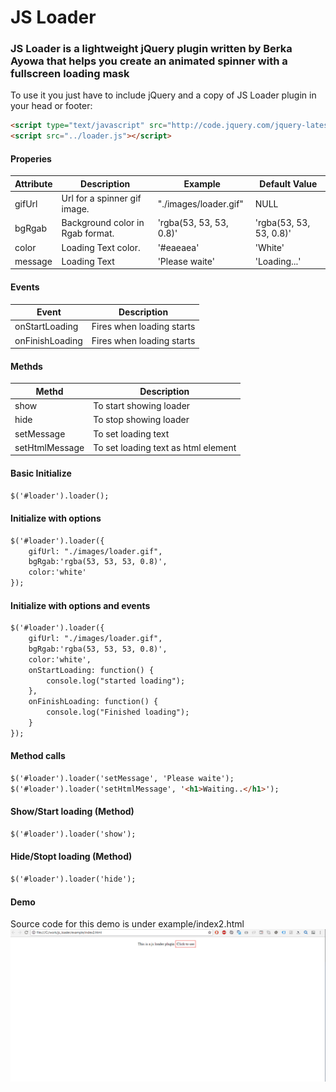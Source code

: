 # JS Loader
### JS Loader is a lightweight jQuery plugin written by Berka Ayowa that helps you create an animated spinner with a fullscreen loading mask 
To use it you just have to include jQuery and a copy of JS Loader plugin in your head or footer:

```html
<script type="text/javascript" src="http://code.jquery.com/jquery-latest.js"></script>
<script src="../loader.js"></script>
```

#### Properies
| Attribute | Description | Example | Default Value |
| --- | --- | --- | --- |
| gifUrl | Url for a spinner gif image.| "./images/loader.gif" | NULL |
| bgRgab | Background color in Rgab format.| 'rgba(53, 53, 53, 0.8)' | 'rgba(53, 53, 53, 0.8)' |
| color | Loading Text color.| '#eaeaea' | 'White' |
| message | Loading Text | 'Please waite' | 'Loading...' |

#### Events
| Event | Description |
| --- | --- |
| onStartLoading | Fires when loading starts |
| onFinishLoading | Fires when loading starts |

#### Methds
| Methd | Description |
| --- | --- |
| show | To start showing loader |
| hide | To stop showing loader |
| setMessage | To set loading text |
| setHtmlMessage | To set loading text as html element

#### Basic Initialize

```html
$('#loader').loader();
```
#### Initialize with options

```html
$('#loader').loader({
    gifUrl: "./images/loader.gif",
    bgRgab:'rgba(53, 53, 53, 0.8)',
    color:'white'
});
```

#### Initialize with options and events

```html
$('#loader').loader({
    gifUrl: "./images/loader.gif",
    bgRgab:'rgba(53, 53, 53, 0.8)',
    color:'white',
    onStartLoading: function() {
        console.log("started loading");
    },
    onFinishLoading: function() {
        console.log("Finished loading");
    }
});
```

#### Method calls
```html
$('#loader').loader('setMessage', 'Please waite');
$('#loader').loader('setHtmlMessage', '<h1>Waiting..</h1>');
```

#### Show/Start loading (Method)
```html
$('#loader').loader('show');
```

#### Hide/Stopt loading (Method)
```html
$('#loader').loader('hide');
```
#### Demo 
Source code for this demo is under example/index2.html
![](example/images/demo1.gif)

